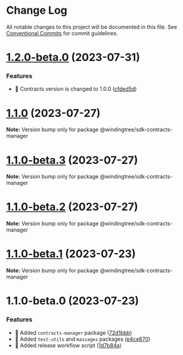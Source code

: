 # Change Log

All notable changes to this project will be documented in this file.
See [Conventional Commits](https://conventionalcommits.org) for commit guidelines.

# [1.2.0-beta.0](https://github.com/windingtree/sdk/compare/@windingtree/sdk-contracts-manager@1.1.0...@windingtree/sdk-contracts-manager@1.2.0-beta.0) (2023-07-31)


### Features

* 🎸 Contracts version is changed to 1.0.0 ([cfded5d](https://github.com/windingtree/sdk/commit/cfded5d7ade0058f62db2284474d169edf3dc273))





# [1.1.0](https://github.com/windingtree/sdk/compare/@windingtree/sdk-contracts-manager@1.1.0-beta.3...@windingtree/sdk-contracts-manager@1.1.0) (2023-07-27)

**Note:** Version bump only for package @windingtree/sdk-contracts-manager





# [1.1.0-beta.3](https://github.com/windingtree/sdk/compare/@windingtree/sdk-contracts-manager@1.1.0-beta.2...@windingtree/sdk-contracts-manager@1.1.0-beta.3) (2023-07-27)

**Note:** Version bump only for package @windingtree/sdk-contracts-manager





# [1.1.0-beta.2](https://github.com/windingtree/sdk/compare/@windingtree/sdk-contracts-manager@1.1.0-beta.1...@windingtree/sdk-contracts-manager@1.1.0-beta.2) (2023-07-27)

**Note:** Version bump only for package @windingtree/sdk-contracts-manager





# [1.1.0-beta.1](https://github.com/windingtree/sdk/compare/@windingtree/sdk-contracts-manager@1.1.0-beta.0...@windingtree/sdk-contracts-manager@1.1.0-beta.1) (2023-07-23)

**Note:** Version bump only for package @windingtree/sdk-contracts-manager

# 1.1.0-beta.0 (2023-07-23)

### Features

- 🎸 Added `contracts-manager` package ([72d1bbb](https://github.com/windingtree/sdk/commit/72d1bbb62cc7161350edbdd5e79adee9d94610b3))
- 🎸 Added `test-utils` and `massages` packages ([e4ce870](https://github.com/windingtree/sdk/commit/e4ce8700bc488db01e507db543dbd85ceb89a77e))
- 🎸 Added release workflow script ([1d7b84a](https://github.com/windingtree/sdk/commit/1d7b84a3623848c449522c0bb2af2c5f114c8a0a))
